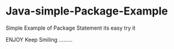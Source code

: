 # Java-simple-Package-Example


Simple Example of  Package Statement its easy try it 


ENJOY Keep Smiling .........
